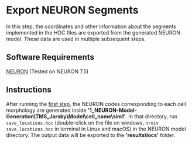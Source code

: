 # Export NEURON Segments
In this step, the coordinates and other information about the segments implemented in the HOC files are exported from the generated NEURON model. These data are used in multiple subsequent steps.

## Software Requirements
[NEURON](https://www.neuron.yale.edu/neuron/) (Tested on NEURON 7.5) 

## Instructions
After running the [first step](../1_NEURON-Model-Generation), the NEURON codes corresponding to each cell morphology are generated inside **'1_NEURON-Model-Generation\TMS_Jarsky\Model\cell_name\sim1'**. In that directory, run <code>save_locations.hoc</code> (double-click on the file on windows, <code>nrniv save_locations.hoc</code> in terminal in Linux and macOS) in the NEURON model directory. The output data will be exported to the **'results\locs\'** folder.
